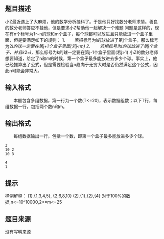 


## 题目描述
小Z最近遇上了大麻烦，他的数学分析挂科了。于是他只好找数分老师求情。善良的数分老师答应不挂他，但是要求小Z帮助他一起解决一个难题
问题是这样的，现在有n个标号为1～n的球和m个盒子，每个球都可以放进且只能放进一个盒子里面，但是要满足如下的规则：
1.        若把标号为i的球放进了第j个盒子，那么标号为2*i的球一定要在第j+1个盒子里面(若j<m)
2.        若把标号为i的球放进了第j个盒子，并且k*2=i，那么标号为k的球一定要在第j-1个盒子里面(若j>1)
小Z的数分老师想要知道，给定了n和m的时候，第一个盒子最多能放进去多少个球。事实上，他已经推算出了公式，但是需要检验当n趋向于无穷大时是否仍然满足这个公式，因此n可能会非常大。
## 输入格式
       本题包含多组数据，第一行为一个数(T<=20)，表示数据组数；以下T行，每组数据一行，包括两个数n和m。
## 输出格式
       每组数据输出一行，包括一个数，即第一个盒子最多能放进多少个球。

```input1
2
10 2
10 3

```

```output1
4
1
```

## 提示
样例解释：
(1).{1,3,4,5}, {2,6,8,10}
(2).{1},{2},{4}
对于100%的数据,n<=10^10000,2<=m<=25
## 题目来源
没有写明来源


